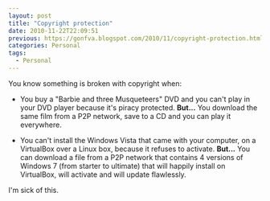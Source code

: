 ```yaml
---
layout: post
title: "Copyright protection"
date: 2010-11-22T22:09:51
previous: https://gonfva.blogspot.com/2010/11/copyright-protection.html
categories: Personal
tags:
  - Personal
---
```


You know something is broken with copyright when:

+ You buy a "Barbie and three Musqueteers" DVD and you can't play in your DVD player because it's piracy protected. **But...** You download the same film from a P2P network, save to a CD and you can play it everywhere.

+ You can't install the Windows Vista that came with your computer, on a VirtualBox over a Linux box, because it refuses to activate. **But...** You can download a file from a P2P network that contains 4 versions of Windows 7 (from starter to ultimate) that will happily install on VirtualBox, will activate and will update flawlessly.


I'm sick of this.
